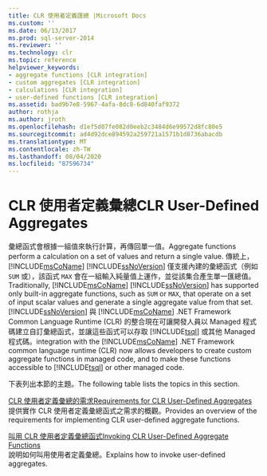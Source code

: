 ```yaml
---
title: CLR 使用者定義匯總 |Microsoft Docs
ms.custom: ''
ms.date: 06/13/2017
ms.prod: sql-server-2014
ms.reviewer: ''
ms.technology: clr
ms.topic: reference
helpviewer_keywords:
- aggregate functions [CLR integration]
- custom aggregates [CLR integration]
- calculations [CLR integration]
- user-defined functions [CLR integration]
ms.assetid: bad9b7e8-5967-4afa-8dc8-6d840faf9372
author: rothja
ms.author: jroth
ms.openlocfilehash: d1ef5d07fe082d0eeb2c3484d6e99572d8fc80e5
ms.sourcegitcommit: ad4d92dce894592a259721a1571b1d8736abacdb
ms.translationtype: MT
ms.contentlocale: zh-TW
ms.lasthandoff: 08/04/2020
ms.locfileid: "87596734"
---
```

# <a name="clr-user-defined-aggregates"></a><span data-ttu-id="76524-102">CLR 使用者定義彙總</span><span class="sxs-lookup"><span data-stu-id="76524-102">CLR User-Defined Aggregates</span></span>
  <span data-ttu-id="76524-103">彙總函式會根據一組值來執行計算，再傳回單一值。</span><span class="sxs-lookup"><span data-stu-id="76524-103">Aggregate functions perform a calculation on a set of values and return a single value.</span></span> <span data-ttu-id="76524-104">傳統上， [!INCLUDE[msCoName](../../includes/msconame-md.md)] [!INCLUDE[ssNoVersion](../../includes/ssnoversion-md.md)] 僅支援內建的彙總函式（例如 `SUM` 或），該函式 `MAX` 會在一組輸入純量值上運作，並從該集合產生單一匯總值。</span><span class="sxs-lookup"><span data-stu-id="76524-104">Traditionally, [!INCLUDE[msCoName](../../includes/msconame-md.md)] [!INCLUDE[ssNoVersion](../../includes/ssnoversion-md.md)] has supported only built-in aggregate functions, such as `SUM` or `MAX`, that operate on a set of input scalar values and generate a single aggregate value from that set.</span></span> [!INCLUDE[ssNoVersion](../../includes/ssnoversion-md.md)] <span data-ttu-id="76524-105">與 [!INCLUDE[msCoName](../../includes/msconame-md.md)] .NET Framework Common Language Runtime (CLR) 的整合現在可讓開發人員以 Managed 程式碼建立自訂彙總函式，並讓這些函式可以存取 [!INCLUDE[tsql](../../includes/tsql-md.md)] 或其他 Managed 程式碼。</span><span class="sxs-lookup"><span data-stu-id="76524-105">integration with the [!INCLUDE[msCoName](../../includes/msconame-md.md)] .NET Framework common language runtime (CLR) now allows developers to create custom aggregate functions in managed code, and to make these functions accessible to [!INCLUDE[tsql](../../includes/tsql-md.md)] or other managed code.</span></span>  
  
 <span data-ttu-id="76524-106">下表列出本節的主題。</span><span class="sxs-lookup"><span data-stu-id="76524-106">The following table lists the topics in this section.</span></span>  
  
 [<span data-ttu-id="76524-107">CLR 使用者定義彙總的需求</span><span class="sxs-lookup"><span data-stu-id="76524-107">Requirements for CLR User-Defined Aggregates</span></span>](clr-user-defined-aggregates-requirements.md)  
 <span data-ttu-id="76524-108">提供實作 CLR 使用者定義彙總函式之需求的概觀。</span><span class="sxs-lookup"><span data-stu-id="76524-108">Provides an overview of the requirements for implementing CLR user-defined aggregate functions.</span></span>  
  
 [<span data-ttu-id="76524-109">叫用 CLR 使用者定義彙總函式</span><span class="sxs-lookup"><span data-stu-id="76524-109">Invoking CLR User-Defined Aggregate Functions</span></span>](clr-user-defined-aggregate-invoking-functions.md)  
 <span data-ttu-id="76524-110">說明如何叫用使用者定義彙總。</span><span class="sxs-lookup"><span data-stu-id="76524-110">Explains how to invoke user-defined aggregates.</span></span>  
  
  
